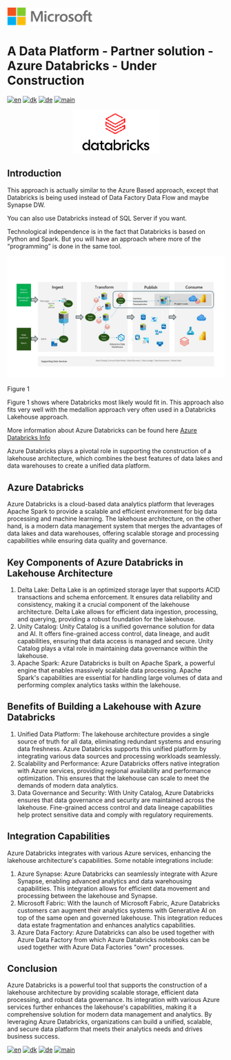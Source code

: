 ![microsoft](../../images/microsoft.png)

# A Data Platform - Partner solution - Azure Databricks - Under Construction

[![en](https://img.shields.io/badge/lang-en-red.svg)](Databricks.md)
[![dk](https://img.shields.io/badge/lang-dk-green.svg)](Databricks-da.md)
[![de](https://img.shields.io/badge/lang-de-yellow.svg)](Databricks-de.md)
[![main](https://img.shields.io/badge/main-document-blue.svg)](../../README.md)

<p align="center">
  <img width="200" src="../../images/Databricks_Logo.png">
</p>

## Introduction

This approach is actually similar to the Azure Based approach, except that Databricks is being used instead of Data Factory Data Flow and maybe Synapse DW.

You can also use Databricks instead of SQL Server if you want.

Technological independence is in the fact that Databricks is based on Python and Spark. But you will have an approach where more of the “programming” is done in the same tool.

![figure1](../../images/english/Slide6.JPG)

Figure 1

Figure 1 shows where Databricks most likely would fit in. This approach also fits very well with the medallion approach very often used in a Databricks Lakehouse approach.

More information about Azure Databricks can be found here [Azure Databricks Info](https://azure.microsoft.com/en-us/products/databricks)

Azure Databricks plays a pivotal role in supporting the construction of a lakehouse architecture, which combines the best features of data lakes and data warehouses to create a unified data platform. 

## Azure Databricks

Azure Databricks is a cloud-based data analytics platform that leverages Apache Spark to provide a scalable and efficient environment for big data processing and machine learning. The lakehouse architecture, on the other hand, is a modern data management system that merges the advantages of data lakes and data warehouses, offering scalable storage and processing capabilities while ensuring data quality and governance.

## Key Components of Azure Databricks in Lakehouse Architecture

1) Delta Lake: Delta Lake is an optimized storage layer that supports ACID transactions and schema enforcement. It ensures data reliability and consistency, making it a crucial component of the lakehouse architecture. Delta Lake allows for efficient data ingestion, processing, and querying, providing a robust foundation for the lakehouse.
2) Unity Catalog: Unity Catalog is a unified governance solution for data and AI. It offers fine-grained access control, data lineage, and audit capabilities, ensuring that data access is managed and secure. Unity Catalog plays a vital role in maintaining data governance within the lakehouse.
3) Apache Spark: Azure Databricks is built on Apache Spark, a powerful engine that enables massively scalable data processing. Apache Spark's capabilities are essential for handling large volumes of data and performing complex analytics tasks within the lakehouse.

## Benefits of Building a Lakehouse with Azure Databricks

1) Unified Data Platform: The lakehouse architecture provides a single source of truth for all data, eliminating redundant systems and ensuring data freshness. Azure Databricks supports this unified platform by integrating various data sources and processing workloads seamlessly.
2) Scalability and Performance: Azure Databricks offers native integration with Azure services, providing regional availability and performance optimization. This ensures that the lakehouse can scale to meet the demands of modern data analytics.
3) Data Governance and Security: With Unity Catalog, Azure Databricks ensures that data governance and security are maintained across the lakehouse. Fine-grained access control and data lineage capabilities help protect sensitive data and comply with regulatory requirements.

## Integration Capabilities

Azure Databricks integrates with various Azure services, enhancing the lakehouse architecture's capabilities. Some notable integrations include:

1) Azure Synapse: Azure Databricks can seamlessly integrate with Azure Synapse, enabling advanced analytics and data warehousing capabilities. This integration allows for efficient data movement and processing between the lakehouse and Synapse.
2) Microsoft Fabric: With the launch of Microsoft Fabric, Azure Databricks customers can augment their analytics systems with Generative AI on top of the same open and governed lakehouse. This integration reduces data estate fragmentation and enhances analytics capabilities.
3) Azure Data Factory: Azure Databricks can also be used together with Azure Data Factory from which Azure Databricks notebooks can be used together with Azure Data Factories "own" processes.

## Conclusion

Azure Databricks is a powerful tool that supports the construction of a lakehouse architecture by providing scalable storage, efficient data processing, and robust data governance. Its integration with various Azure services further enhances the lakehouse's capabilities, making it a comprehensive solution for modern data management and analytics. By leveraging Azure Databricks, organizations can build a unified, scalable, and secure data platform that meets their analytics needs and drives business success.


[![en](https://img.shields.io/badge/lang-en-red.svg)](Databricks.md)
[![dk](https://img.shields.io/badge/lang-dk-green.svg)](Databricks-da.md)
[![de](https://img.shields.io/badge/lang-de-yellow.svg)](Databricks-de.md)
[![main](https://img.shields.io/badge/main-document-blue.svg)](../../README.md)